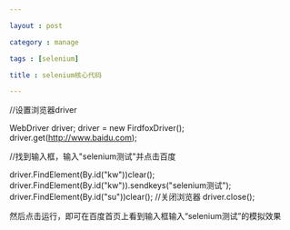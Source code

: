 ```yaml
---

layout : post

category : manage

tags : [selenium]

title : selenium核心代码

---
```


//设置浏览器driver

WebDriver driver; driver = new FirdfoxDriver(); driver.get(http://www.baidu.com);

//找到输入框，输入"selenium测试"并点击百度

driver.FindElement(By.id("kw"))clear(); driver.FindElement(By.id("kw")).sendkeys("selenium测试"); 
driver.FindElement(By.id("su"))clear(); //关闭浏览器 driver.close();

然后点击运行，即可在百度首页上看到输入框输入“selenium测试”的模拟效果